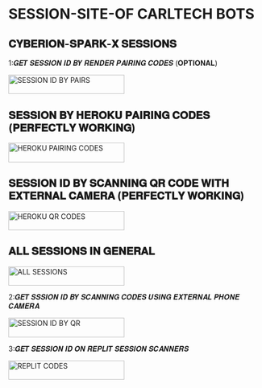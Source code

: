 # SESSION-SITE-OF CARLTECH BOTS


## 𝐂𝐘𝐁𝐄𝐑𝐈𝐎𝐍-𝐒𝐏𝐀𝐑𝐊-𝐗 𝐒𝐄𝐒𝐒𝐈𝐎𝐍𝐒
 
  
  
  1:𝑮𝑬𝑻 𝑺𝑬𝑺𝑺𝑰𝑶𝑵 𝑰𝑫 𝑩𝒀 𝑹𝑬𝑵𝑫𝑬𝑹 𝑷𝑨𝑰𝑹𝑰𝑵𝑮 𝑪𝑶𝑫𝑬𝑺 (𝐎𝐏𝐓𝐈𝐎𝐍𝐀𝐋)

 <a href="https://carl-scanner.onrender.com"><img title="SESSION ID BY PAIRS" src="https://img.shields.io/badge/SESSION ID BY PAIRS-h?color=black&style=for-the-badge&logo=render" width="230" height="38.45"/></a></p>


  

## 𝐒𝐄𝐒𝐒𝐈𝐎𝐍 𝐁𝐘 𝐇𝐄𝐑𝐎𝐊𝐔 𝐏𝐀𝐈𝐑𝐈𝐍𝐆 𝐂𝐎𝐃𝐄𝐒 (𝐏𝐄𝐑𝐅𝐄𝐂𝐓𝐋𝐘 𝐖𝐎𝐑𝐊𝐈𝐍𝐆)


<a href="https://spark-x-sessions-859e67b7dcfd.herokuapp.com/pair"><img title="HEROKU PAIRING CODES" src="https://img.shields.io/badge/HEROKU PAIRING CODES-h?color=purple&style=for-the-badge&logo=heroku" width="230" height="38.45"/></a></p>



 
 ## 𝐒𝐄𝐒𝐒𝐈𝐎𝐍 𝐈𝐃 𝐁𝐘 𝐒𝐂𝐀𝐍𝐍𝐈𝐍𝐆 𝐐𝐑 𝐂𝐎𝐃𝐄 𝐖𝐈𝐓𝐇 𝐄𝐗𝐓𝐄𝐑𝐍𝐀𝐋 𝐂𝐀𝐌𝐄𝐑𝐀 (𝐏𝐄𝐑𝐅𝐄𝐂𝐓𝐋𝐘 𝐖𝐎𝐑𝐊𝐈𝐍𝐆)
 

<a href="https://spark-x-sessions-859e67b7dcfd.herokuapp.com/qr"><img title="HEROKU QR CODES" src="https://img.shields.io/badge/HEROKU QR CODES-h?color=purple&style=for-the-badge&logo=heroku" width="230" height="38.45"/></a></p>




 ## 𝐀𝐋𝐋 𝐒𝐄𝐒𝐒𝐈𝐎𝐍𝐒 𝐈𝐍 𝐆𝐄𝐍𝐄𝐑𝐀𝐋
 

 <a href="https://spark-x-sessions-859e67b7dcfd.herokuapp.com/"><img title="ALL SESSIONS" src="https://img.shields.io/badge/ALL SESSIONS-h?color=green&style=for-the-badge&logo=ferari" width="230" height="38.45"/></a></p>

  
  
  2:𝑮𝑬𝑻 𝑺𝑺𝑺𝑰𝑶𝑵 𝑰𝑫 𝑩𝒀 𝑺𝑪𝑨𝑵𝑵𝑰𝑵𝑮 𝑪𝑶𝑫𝑬𝑺 𝑼𝑺𝑰𝑵𝑮 𝑬𝑿𝑻𝑬𝑹𝑵𝑨𝑳 𝑷𝑯𝑶𝑵𝑬 𝑪𝑨𝑴𝑬𝑹𝑨  
  
  <a href="https://eaec92be-31c3-4a6f-a024-cd7a59bc21b9-00-3027rlim6axq.spock.replit.dev/qr"><img title="SESSION ID BY QR" src="https://img.shields.io/badge/SESSION ID BY QR-h?color=blue&style=for-the-badge&logo=replit" width="230" height="38.45"/></a></p>




 
  3:𝑮𝑬𝑻 𝑺𝑬𝑺𝑺𝑰𝑶𝑵 𝑰𝑫 𝑶𝑵 𝑹𝑬𝑷𝑳𝑰𝑻 𝑺𝑬𝑺𝑺𝑰𝑶𝑵 𝑺𝑪𝑨𝑵𝑵𝑬𝑹𝑺

  <a href="https://eaec92be-31c3-4a6f-a024-cd7a59bc21b9-00-3027rlim6axq.spock.replit.dev/pair"><img title="REPLIT CODES" src="https://img.shields.io/badge/REPLIT CODES-h?color=blue&style=for-the-badge&logo=replit" width="230" height="38.45"/></a></p>




  
